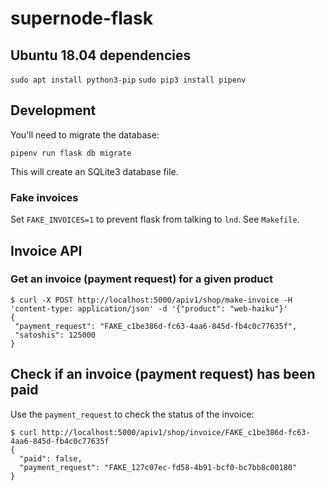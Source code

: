 # supernode-flask

## Ubuntu 18.04 dependencies

`sudo apt install python3-pip`
`sudo pip3 install pipenv`

## Development

You'll need to migrate the database:

```
pipenv run flask db migrate
```

This will create an SQLite3 database file.


### Fake invoices

Set `FAKE_INVOICES=1` to prevent flask from talking to `lnd`. See `Makefile`.

## Invoice API

### Get an invoice (payment request) for a given product

```
$ curl -X POST http://localhost:5000/apiv1/shop/make-invoice -H 'content-type: application/json' -d '{"product": "web-haiku"}'
{
 "payment_request": "FAKE_c1be386d-fc63-4aa6-845d-fb4c0c77635f",
 "satoshis": 125000
}
```

## Check if an invoice (payment request) has been paid

Use the `payment_request` to check the status of the invoice:

```
$ curl http://localhost:5000/apiv1/shop/invoice/FAKE_c1be386d-fc63-4aa6-845d-fb4c0c77635f
{
  "paid": false,
  "payment_request": "FAKE_127c07ec-fd58-4b91-bcf0-bc7bb8c00180"
}
```
